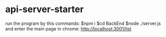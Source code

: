 
# api-server-starter

run the program by this commands:
$npm i
$cd BackEnd
$node ./server.js
and enter the main page in chrome:
<http://localhost:3001/list>
